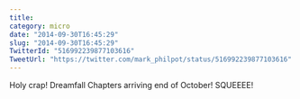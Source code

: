 ```yaml
---
title: 
category: micro
date: "2014-09-30T16:45:29"
slug: "2014-09-30T16:45:29"
TwitterId: "516992239877103616"
TweetUrl: "https://twitter.com/mark_philpot/status/516992239877103616"
---
```


Holy crap! Dreamfall Chapters arriving end of October! SQUEEEE!
